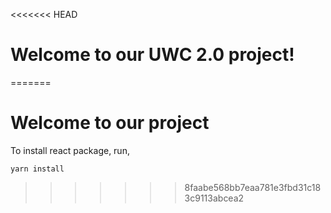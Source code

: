 <<<<<<< HEAD
# Welcome to our UWC 2.0 project!
=======
# Welcome to our project

To install react package, run,

```
yarn install
```


<!-- # 👇 Sofia React Template

Free and open-source admin dashboard template built with React v17.0.2 and Bootstrap v4.6. Developed with ❤️ by [Flatlogic](https://flatlogic.com/). If you love our project please star ⭐️ our repo!

[View Demo](https://flatlogic.github.io/sofia-react-template/) | [Download](https://github.com/flatlogic/sofia-react-template.git) | [More templates](https://flatlogic.com/templates)

[![image](https://user-images.githubusercontent.com/63450826/135460125-6679bb33-3741-451f-9cfa-db1c08fee110.png)](https://flatlogic.github.io/sofia-react-template/)

This dashboard is an initial version (containing only few components) of our future release of Sofia React Admin. It is built on the top of React 17, so it well supported along the web. You can easy customize template by changing SCSS variables. All paddings and colors are in _variables.scss file.

## Features

Sofia React Template is a great template to quick-start development of SAAS, CMS, IoT Dashboard, E-Commerce apps, etc.
Lite version of a Sofia React includes following features and pages:

* React v17
* Bootstrap v4.6 & SCSS
* React Router v5
* React functional components
* React Hooks
* Mobile friendly responsive layout
* Recharts and Apexcharts chart libraries
* Simple login / logout
* Error page
* Styled Bootstrap components like buttons, badges, labels, etc
* Create-react-app under the hood

## Pages

We have implemented some basic pages, so you can see our template in action.

* Dashboard sample
* Typography page
* Tables page
* Notifications page
* Charts page
* Icons page
* Map page
* Login page
* Register page
* Error page

## Quick Start

### 1. Get the latest version
You can start by cloning the latest version of Sofia React Template on your local machine by running:
```shell
$ git clone https://github.com/flatlogic/sofia-react-template.git
$ cd path/to/app
```

### 2. Run `yarn install`
This will install both run-time project dependencies and developer tools listed
in [package.json](package.json) file.

### 3. Run `yarn start`
Runs the app in the development mode.

Open http://localhost:3000 to view it in the browser. Whenever you modify any of the source files inside the `/src` folder,
the module bundler ([Webpack](http://webpack.github.io/)) will recompile the
app on the fly and refresh all the connected browsers.

### 4. Run `yarn build`
Builds the app for production to the build folder.
It correctly bundles React in production mode and optimizes the build for the best performance.

The build is minified and the filenames include the hashes.
Your app is ready to be deployed!

## Support
For any additional information please go to our [**support forum**](https://flatlogic.com/forum) and raise your questions or feedback provide there. We highly appreciate your participation!
# WEl

## How can I support developers?
- Star our GitHub repo :star:
- [Tweet about it](https://twitter.com/intent/tweet?text=Amazing%20dashboard%20built%20with%20NodeJS,%20React%20and%20Bootstrap!&url=https://github.com/flatlogic/sofia-react-template&via=flatlogic).
- Create pull requests, submit bugs, suggest new features or documentation updates :wrench:
- Follow [@flatlogic on Twitter](https://twitter.com/flatlogic).
- Subscribe to Flatlogic newsletter at [flatlogic.com](https://flatlogic.com/)
- Like our page on [Facebook](https://www.facebook.com/flatlogic/) :thumbsup:

## More from Flatlogic

- [React Native Starter](https://github.com/flatlogic/react-native-starter) - 🚀 A powerful react native starter template that bootstraps development of your mobile application
- [Sing App](https://github.com/flatlogic/sing-app) - 💥 Free and open-source admin dashboard template built with Bootstrap 4
- [Awesome Bootstrap Checkboxes & Radios](https://github.com/flatlogic/awesome-bootstrap-checkbox) - ✅ Pure css way to make inputs look prettier
- [React Dashboard](https://github.com/flatlogic/react-dashboard) - 🔥 React Dashboard - isomorphic admin dashboard template with GraphQL
- [Light Blue Dashboard](https://github.com/flatlogic/light-blue-dashboard) - 💦 Free and open-source admin dashboard template built with Bootstrap

## Premium themes
Looking for premium themes and templates? Check out more [admin dashboard templates at flatlogic.com](https://flatlogic.com/admin-dashboards).

## License
[MIT License](https://github.com/flatlogic/sofia-react-template/blob/master/LICENSE) -->
>>>>>>> 8faabe568bb7eaa781e3fbd31c183c9113abcea2
